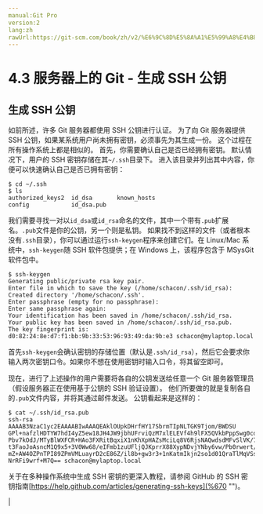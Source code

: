 ```yaml
---
manual:Git Pro
version:2
lang:zh
rawUrl:https://git-scm.com/book/zh/v2/%E6%9C%8D%E5%8A%A1%E5%99%A8%E4%B8%8A%E7%9A%84-Git-%E7%94%9F%E6%88%90-SSH-%E5%85%AC%E9%92%A5
---
```



# 4.3 服务器上的 Git - 生成 SSH 公钥

## 生成 SSH 公钥<a name="r_generate_ssh_key"></a>


如前所述，许多 Git 服务器都使用 SSH 公钥进行认证。 为了向 Git 服务器提供 SSH 公钥，如果某系统用户尚未拥有密钥，必须事先为其生成一份。 这个过程在所有操作系统上都是相似的。 首先，你需要确认自己是否已经拥有密钥。 默认情况下，用户的 SSH 密钥存储在其`~/.ssh`目录下。 进入该目录并列出其中内容，你便可以快速确认自己是否已拥有密钥：



```
$ cd ~/.ssh
$ ls
authorized_keys2  id_dsa       known_hosts
config            id_dsa.pub
```




我们需要寻找一对以`id_dsa`或`id_rsa`命名的文件，其中一个带有`.pub`扩展名。`.pub`文件是你的公钥，另一个则是私钥。 如果找不到这样的文件（或者根本没有`.ssh`目录），你可以通过运行`ssh-keygen`程序来创建它们。在 Linux/Mac 系统中，`ssh-keygen`随 SSH 软件包提供；在 Windows 上，该程序包含于 MSysGit 软件包中。



```
$ ssh-keygen
Generating public/private rsa key pair.
Enter file in which to save the key (/home/schacon/.ssh/id_rsa):
Created directory '/home/schacon/.ssh'.
Enter passphrase (empty for no passphrase):
Enter same passphrase again:
Your identification has been saved in /home/schacon/.ssh/id_rsa.
Your public key has been saved in /home/schacon/.ssh/id_rsa.pub.
The key fingerprint is:
d0:82:24:8e:d7:f1:bb:9b:33:53:96:93:49:da:9b:e3 schacon@mylaptop.local
```




首先`ssh-keygen`会确认密钥的存储位置（默认是`.ssh/id_rsa`），然后它会要求你输入两次密钥口令。如果你不想在使用密钥时输入口令，将其留空即可。




现在，进行了上述操作的用户需要将各自的公钥发送给任意一个 Git 服务器管理员（假设服务器正在使用基于公钥的 SSH 验证设置）。 他们所要做的就是复制各自的`.pub`文件内容，并将其通过邮件发送。 公钥看起来是这样的：



```
$ cat ~/.ssh/id_rsa.pub
ssh-rsa AAAAB3NzaC1yc2EAAAABIwAAAQEAklOUpkDHrfHY17SbrmTIpNLTGK9Tjom/BWDSU
GPl+nafzlHDTYW7hdI4yZ5ew18JH4JW9jbhUFrviQzM7xlELEVf4h9lFX5QVkbPppSwg0cda3
Pbv7kOdJ/MTyBlWXFCR+HAo3FXRitBqxiX1nKhXpHAZsMciLq8V6RjsNAQwdsdMFvSlVK/7XA
t3FaoJoAsncM1Q9x5+3V0Ww68/eIFmb1zuUFljQJKprrX88XypNDvjYNby6vw/Pb0rwert/En
mZ+AW4OZPnTPI89ZPmVMLuayrD2cE86Z/il8b+gw3r3+1nKatmIkjn2so1d01QraTlMqVSsbx
NrRFi9wrf+M7Q== schacon@mylaptop.local
```




关于在多种操作系统中生成 SSH 密钥的更深入教程，请参阅 GitHub 的 SSH 密钥指南[https://help.github.com/articles/generating-ssh-keys](%670 "")。


|


